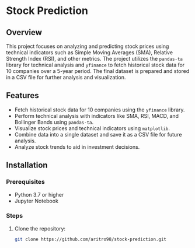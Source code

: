# Stock Prediction

## Overview
This project focuses on analyzing and predicting stock prices using technical indicators such as Simple Moving Averages (SMA), Relative Strength Index (RSI), and other metrics. The project utilizes the `pandas-ta` library for technical analysis and `yfinance` to fetch historical stock data for 10 companies over a 5-year period. The final dataset is prepared and stored in a CSV file for further analysis and visualization.

## Features
- Fetch historical stock data for 10 companies using the `yfinance` library.
- Perform technical analysis with indicators like SMA, RSI, MACD, and Bollinger Bands using `pandas-ta`.
- Visualize stock prices and technical indicators using `matplotlib`.
- Combine data into a single dataset and save it as a CSV file for future analysis.
- Analyze stock trends to aid in investment decisions.


## Installation

### Prerequisites
- Python 3.7 or higher
- Jupyter Notebook

### Steps
1. Clone the repository:
   ```bash
   git clone https://github.com/aritro98/stock-prediction.git
   ```
